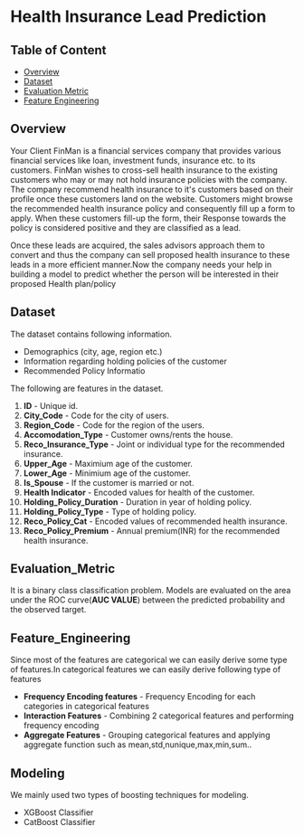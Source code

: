 # Health Insurance Lead Prediction

## Table of Content
* [Overview](#overview)
* [Dataset](#dataset)
* [Evaluation Metric](#evaluation_metric)
* [Feature Engineering](#feature_engineering)

## Overview

Your Client FinMan is a financial services company that provides various financial services like loan, investment funds, insurance etc. to its customers. FinMan wishes to cross-sell health insurance to the existing customers who may or may not hold insurance policies with the company. The company recommend health insurance to it's customers based on their profile once these customers land on the website. Customers might browse the recommended health insurance policy and consequently fill up a form to apply. When these customers fill-up the form, their Response towards the policy is considered positive and they are classified as a lead.

Once these leads are acquired, the sales advisors approach them to convert and thus the company can sell proposed health insurance to these leads in a more efficient manner.Now the company needs your help in building a model to predict whether the person will be interested in their proposed Health plan/policy

## Dataset

The dataset contains following information.
   * Demographics (city, age, region etc.)
   * Information regarding holding policies of the customer
   * Recommended Policy Informatio   
    
The following are features in the dataset.
1) **ID** - Unique id.
2) **City_Code** - Code for the city of users.
3) **Region_Code** - Code for the region of the users.
4) **Accomodation_Type** - Customer owns/rents the house.
5) **Reco_Insurance_Type** - Joint or individual type for the recommended insurance.
6) **Upper_Age** - Maximium age of the customer.
7) **Lower_Age** - Minimium age of the customer.
8) **Is_Spouse** - If the customer is married or not.
9) **Health Indicator** - Encoded values for health of the customer.
10) **Holding_Policy_Duration** - Duration in year of holding policy.
11) **Holding_Policy_Type** - Type of holding policy.
12) **Reco_Policy_Cat** - Encoded values of recommended health insurance.
13) **Reco_Policy_Premium** - Annual premium(INR) for the recommended health insurance.

## Evaluation_Metric
It is a binary class classification problem.
Models are evaluated on the area under the ROC curve(**AUC VALUE**) between the predicted probability and the observed target.

## Feature_Engineering
Since most of the features are categorical we can easily derive some type of features.In categorical features we can easily derive following type of features
* **Frequency Encoding features** - Frequency Encoding for each categories in categorical features
* **Interaction Features** - Combining 2 categorical features and performing frequency encoding
* **Aggregate Features** - Grouping categorical features and applying aggregate function such as mean,std,nunique,max,min,sum..

## Modeling

We mainly used two types of boosting techniques for modeling.
* XGBoost Classifier
* CatBoost Classifier


